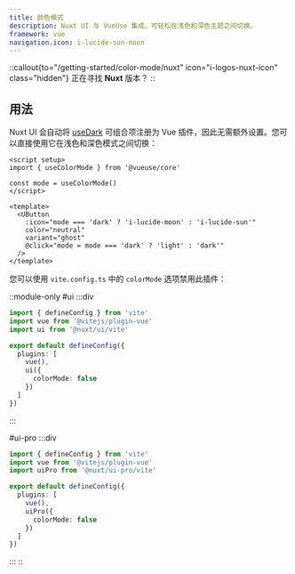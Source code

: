 ```yaml
---
title: 颜色模式
description: Nuxt UI 与 VueUse 集成，可轻松在浅色和深色主题之间切换。
framework: vue
navigation.icon: i-lucide-sun-moon
---
```


::callout{to="/getting-started/color-mode/nuxt" icon="i-logos-nuxt-icon" class="hidden"}
正在寻找 **Nuxt** 版本？
::

## 用法

Nuxt UI 会自动将 [useDark](https://vueuse.org/core/useDark) 可组合项注册为 Vue 插件，因此无需额外设置。您可以直接使用它在浅色和深色模式之间切换：

```vue [ColorModeButton.vue]
<script setup>
import { useColorMode } from '@vueuse/core'

const mode = useColorMode()
</script>

<template>
  <UButton
    :icon="mode === 'dark' ? 'i-lucide-moon' : 'i-lucide-sun'"
    color="neutral"
    variant="ghost"
    @click="mode = mode === 'dark' ? 'light' : 'dark'"
  />
</template>
```

您可以使用 `vite.config.ts` 中的 `colorMode` 选项禁用此插件：

::module-only
#ui
:::div
```ts [vite.config.ts]
import { defineConfig } from 'vite'
import vue from '@vitejs/plugin-vue'
import ui from '@nuxt/ui/vite'

export default defineConfig({
  plugins: [
    vue(),
    ui({
      colorMode: false
    })
  ]
})
```

:::
 
#ui-pro
:::div
```ts [vite.config.ts]
import { defineConfig } from 'vite'
import vue from '@vitejs/plugin-vue'
import uiPro from '@nuxt/ui-pro/vite'

export default defineConfig({
  plugins: [
    vue(),
    uiPro({
      colorMode: false
    })
  ]
})
```
:::
::
